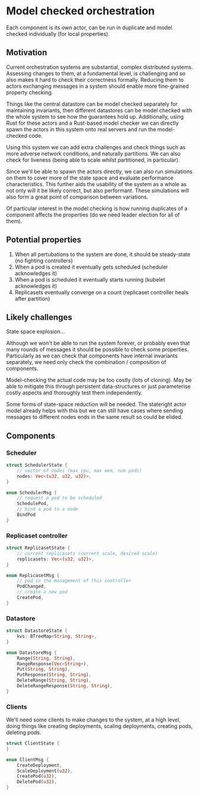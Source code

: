 # Model checked orchestration

Each component is its own actor, can be run in duplicate and model checked individually (for local properties).

## Motivation

Current orchestration systems are substantial, complex distributed systems.
Assessing changes to them, at a fundamental level, is challenging and so also makes it hard to check their correctness formally.
Reducing them to actors exchanging messages in a system should enable more fine-grained property checking.

Things like the central datastore can be model checked separately for maintaining invariants, then different datastores can be model checked with the whole system to see how the guarantees hold up.
Additionally, using Rust for these actors and a Rust-based model checker we can directly spawn the actors in this system onto real servers and run the model-checked code.

Using this system we can add extra challenges and check things such as more adverse network conditions, and naturally partitions.
We can also check for liveness (being able to scale whilst partitioned, in particular).

Since we'll be able to spawn the actors directly, we can also run simulations on them to cover more of the state space and evaluate performance characteristics.
This further aids the usability of the system as a whole as not only will it be likely correct, but also performant.
These simulations will also form a great point of comparison between variations.

Of particular interest in the model checking is how running duplicates of a component affects the properties (do we need leader election for all of them).

## Potential properties

1. When all pertubations to the system are done, it should be steady-state (no fighting controllers)
2. When a pod is created it eventually gets scheduled (scheduler acknowledges it)
3. When a pod is scheduled it eventually starts running (kubelet acknowledges it)
4. Replicasets eventually converge on a count (replicaset controller heals after partition)

## Likely challenges

State space explosion...

Although we won't be able to run the system forever, or probably even that many rounds of messages it should be possible to check some properties.
Particularly as we can check that components have internal invariants separately, we need only check the combination / composition of components.

Model-checking the actual code may be too costly (lots of cloning).
May be able to mitigate this through persistent data-structures or just parameterise costly aspects and thoroughly test them independently.

Some forms of state-space reduction will be needed.
The stateright actor model already helps with this but we can still have cases where sending messages to different nodes ends in the same result so could be elided.

## Components

### Scheduler

```rust
struct SchedulerState {
    // vector of nodes (max cpu, max mem, num pods)
    nodes: Vec<(u32, u32, u32)>,
}

enum SchedulerMsg {
    // request a pod to be scheduled
    SchedulePod,
    // bind a pod to a node
    BindPod
}
```

### Replicaset controller

```rust
struct ReplicasetState {
    // current replicasets (current scale, desired scale)
    replicasets: Vec<(u32, u32)>,
}

enum ReplicasetMsg {
    // pod in the management of this controller
    PodChanged,
    // create a new pod
    CreatePod,
}
```

### Datastore

```rust
struct DatastoreState {
    kvs: BTreeMap<String, String>,
}

enum DatastoreMsg {
    Range(String, String),
    RangeResponse(Vec<String>),
    Put(String, String),
    PutResponse(String, String),
    DeleteRange(String, String),
    DeleteRangeResponse(String, String),
}
```

### Clients

We'll need some clients to make changes to the system, at a high level, doing things like creating deployments, scaling deployments, creating pods, deleting pods.

```rust
struct ClientState {
}

enum ClientMsg {
    CreateDeployment,
    ScaleDeployment(u32),
    CreatePod(u32),
    DeletePod(u32),
}
```
